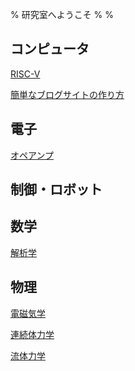 % 研究室へようこそ
%
%

## コンピュータ

[RISC-V](./Computer/RISC-V/)

[簡単なブログサイトの作り方](./Computer/Website/)

## 電子

[オペアンプ](./Electronics/OpAmp/)

## 制御・ロボット

[]()

## 数学

[解析学](./Mathmatics/Analysis/)

## 物理

[電磁気学](./Physics/Electromagnetism/)

[連続体力学](./Physics/ContinuumMechanics/)

[流体力学](./Physics/FluidMechanics/)
